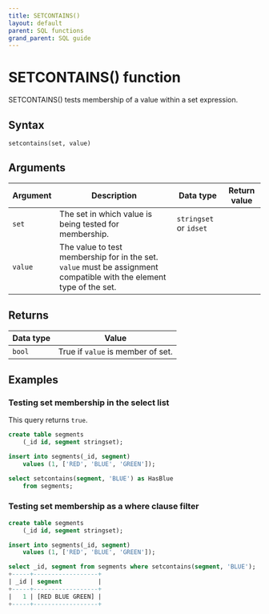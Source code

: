 ```yaml
---
title: SETCONTAINS()
layout: default
parent: SQL functions
grand_parent: SQL guide
---
```


# SETCONTAINS() function

SETCONTAINS() tests membership of a value within a set expression.

## Syntax

```
setcontains(set, value)
```

## Arguments

| Argument | Description | Data type | Return value |
|---|---|---|---|
| `set` | The set in which value is being tested for membership. | `stringset` or `idset` |
| `value` | The value to test membership for in the set. `value` must be assignment compatible with the element type of the set. |

## Returns

| Data type | Value |
|---|---|
| `bool` | True if `value` is member of set. |

## Examples

### Testing set membership in the select list

This query returns `true`.

```sql
create table segments  
    (_id id, segment stringset);  

insert into segments(_id, segment)  
    values (1, ['RED', 'BLUE', 'GREEN']);  

select setcontains(segment, 'BLUE') as HasBlue  
    from segments;  
```

### Testing set membership as a where clause filter

```sql
create table segments  
    (_id id, segment stringset);  

insert into segments(_id, segment)  
    values (1, ['RED', 'BLUE', 'GREEN']);  

select _id, segment from segments where setcontains(segment, 'BLUE');  
+-----+------------------+
| _id | segment          |
+-----+------------------+
|   1 | [RED BLUE GREEN] |
+-----+------------------+
```
